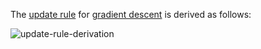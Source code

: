 The [update rule](update-function) for [gradient descent](gradient-descent) is derived as follows:

![update-rule-derivation](png/update-rule-derivation)